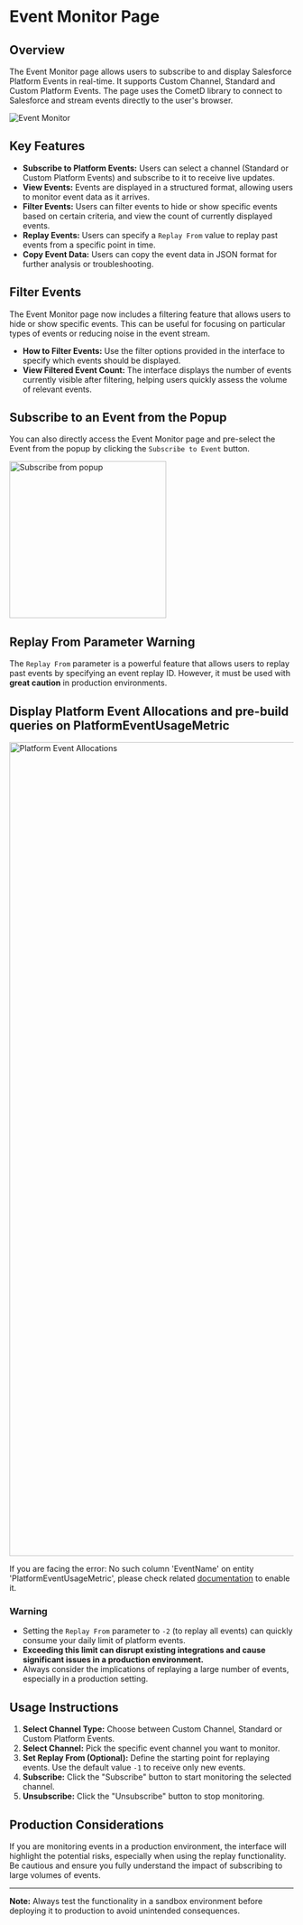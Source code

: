 # Event Monitor Page

## Overview
The Event Monitor page allows users to subscribe to and display Salesforce Platform Events in real-time. It supports Custom Channel, Standard and Custom Platform Events. The page uses the CometD library to connect to Salesforce and stream events directly to the user's browser.

![Event Monitor](https://github.com/user-attachments/assets/9cd65852-9171-4e5f-9964-fc09851ab37d)


## Key Features
- **Subscribe to Platform Events:** Users can select a channel (Standard or Custom Platform Events) and subscribe to it to receive live updates.
- **View Events:** Events are displayed in a structured format, allowing users to monitor event data as it arrives.
- **Filter Events:** Users can filter events to hide or show specific events based on certain criteria, and view the count of currently displayed events.
- **Replay Events:** Users can specify a `Replay From` value to replay past events from a specific point in time.
- **Copy Event Data:** Users can copy the event data in JSON format for further analysis or troubleshooting.

## Filter Events
The Event Monitor page now includes a filtering feature that allows users to hide or show specific events. This can be useful for focusing on particular types of events or reducing noise in the event stream.

- **How to Filter Events:** Use the filter options provided in the interface to specify which events should be displayed.
- **View Filtered Event Count:** The interface displays the number of events currently visible after filtering, helping users quickly assess the volume of relevant events.

## Subscribe to an Event from the Popup
You can also directly access the Event Monitor page and pre-select the Event from the popup by clicking the `Subscribe to Event` button.

<img width="278" alt="Subscribe from popup" src="https://github.com/user-attachments/assets/a087944d-df38-4e38-a05f-dcdd3bf57b28">

## Replay From Parameter Warning
The `Replay From` parameter is a powerful feature that allows users to replay past events by specifying an event replay ID. However, it must be used with **great caution** in production environments.

## Display Platform Event Allocations and pre-build queries on PlatformEventUsageMetric

<img width="1442" alt="Platform Event Allocations" src="https://github.com/user-attachments/assets/df2c5aa4-a432-4646-a450-d7a64efaae0e" />

If you are facing the error: No such column 'EventName' on entity 'PlatformEventUsageMetric', please check related [documentation](https://developer.salesforce.com/docs/atlas.en-us.244.0.api_meta.meta/api_meta/meta_platformeventsettings.htm) to enable it.

### **Warning**
- Setting the `Replay From` parameter to `-2` (to replay all events) can quickly consume your daily limit of platform events.
- **Exceeding this limit can disrupt existing integrations and cause significant issues in a production environment.**
- Always consider the implications of replaying a large number of events, especially in a production setting.

## Usage Instructions
1. **Select Channel Type:** Choose between Custom Channel, Standard or Custom Platform Events.
2. **Select Channel:** Pick the specific event channel you want to monitor.
3. **Set Replay From (Optional):** Define the starting point for replaying events. Use the default value `-1` to receive only new events.
4. **Subscribe:** Click the "Subscribe" button to start monitoring the selected channel.
5. **Unsubscribe:** Click the "Unsubscribe" button to stop monitoring.

## Production Considerations
If you are monitoring events in a production environment, the interface will highlight the potential risks, especially when using the replay functionality. Be cautious and ensure you fully understand the impact of subscribing to large volumes of events.

---

**Note:** Always test the functionality in a sandbox environment before deploying it to production to avoid unintended consequences.